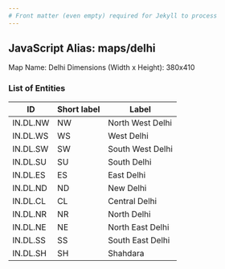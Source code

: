 ```yaml
---
# Front matter (even empty) required for Jekyll to process
---
```


## JavaScript Alias: maps/delhi

Map Name: Delhi
Dimensions (Width x Height): 380x410






### List of Entities

ID | Short label | Label
---|---|---|
IN.DL.NW|NW|North West Delhi
IN.DL.WS|WS|West Delhi
IN.DL.SW|SW|South West Delhi
IN.DL.SU|SU|South Delhi
IN.DL.ES|ES|East Delhi
IN.DL.ND|ND|New Delhi
IN.DL.CL|CL|Central Delhi
IN.DL.NR|NR|North Delhi
IN.DL.NE|NE|North East Delhi
IN.DL.SS|SS|South East Delhi
IN.DL.SH|SH|Shahdara